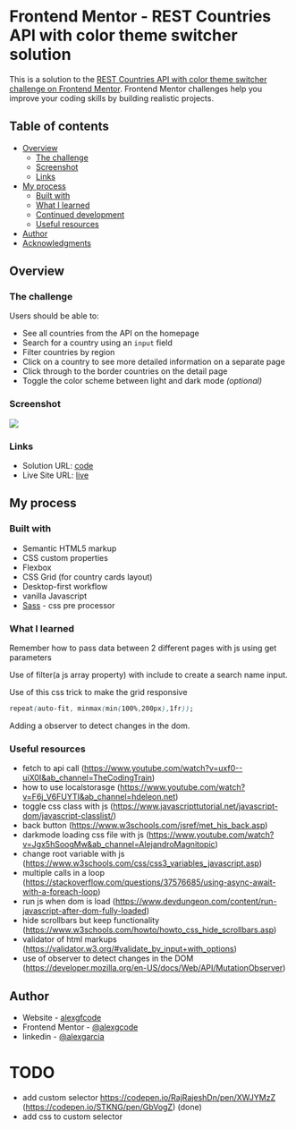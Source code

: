 
# Frontend Mentor - REST Countries API with color theme switcher solution

This is a solution to the [REST Countries API with color theme switcher challenge on Frontend Mentor](https://www.frontendmentor.io/challenges/rest-countries-api-with-color-theme-switcher-5cacc469fec04111f7b848ca). Frontend Mentor challenges help you improve your coding skills by building realistic projects. 

## Table of contents

- [Overview](#overview)
  - [The challenge](#the-challenge)
  - [Screenshot](#screenshot)
  - [Links](#links)
- [My process](#my-process)
  - [Built with](#built-with)
  - [What I learned](#what-i-learned)
  - [Continued development](#continued-development)
  - [Useful resources](#useful-resources)
- [Author](#author)
- [Acknowledgments](#acknowledgments)

## Overview

### The challenge

Users should be able to:

- See all countries from the API on the homepage
- Search for a country using an `input` field
- Filter countries by region
- Click on a country to see more detailed information on a separate page
- Click through to the border countries on the detail page
- Toggle the color scheme between light and dark mode *(optional)*

### Screenshot

![](./screenshot.jpg)


### Links

- Solution URL: [code](https://github.com/alexgcode/rest-api-countries-frontendmentor)
- Live Site URL: [live](https://alexgcode.github.io/rest-api-countries-frontendmentor)

## My process

### Built with

- Semantic HTML5 markup
- CSS custom properties
- Flexbox
- CSS Grid (for country cards layout)
- Desktop-first workflow
- vanilla Javascript
- [Sass](https://sass-lang.com/) - css pre processor

### What I learned

Remember how to pass data between 2 different pages with js using get parameters

Use of filter(a js array property) with include to create a search name input.

Use of this css trick to make the grid responsive
```css
repeat(auto-fit, minmax(min(100%,200px),1fr)); 
```

Adding a observer to detect changes in the dom.


### Useful resources
- fetch to api call (https://www.youtube.com/watch?v=uxf0--uiX0I&ab_channel=TheCodingTrain)
- how to use localstorasge (https://www.youtube.com/watch?v=F6j_V6FUYTI&ab_channel=hdeleon.net)
- toggle css class with js (https://www.javascripttutorial.net/javascript-dom/javascript-classlist/)
- back button (https://www.w3schools.com/jsref/met_his_back.asp)
- darkmode loading css file with js (https://www.youtube.com/watch?v=Jgx5hSoogMw&ab_channel=AlejandroMagnitopic)
- change root variable with js (https://www.w3schools.com/css/css3_variables_javascript.asp)
- multiple calls in a loop (https://stackoverflow.com/questions/37576685/using-async-await-with-a-foreach-loop)
- run js when dom is load (https://www.devdungeon.com/content/run-javascript-after-dom-fully-loaded)
- hide scrollbars but keep functionality (https://www.w3schools.com/howto/howto_css_hide_scrollbars.asp)
- validator of html markups (https://validator.w3.org/#validate_by_input+with_options)
- use of observer to detect changes in the DOM (https://developer.mozilla.org/en-US/docs/Web/API/MutationObserver)


## Author

- Website - [alexgfcode](https://www.your-site.com)
- Frontend Mentor - [@alexgcode](https://www.frontendmentor.io/profile/alexgcode)
- linkedin - [@alexgarcia](https://www.linkedin.com/in/alex-martin-garcia-farfan/)

# TODO
- add custom selector https://codepen.io/RajRajeshDn/pen/XWJYMzZ (https://codepen.io/STKNG/pen/GbVogZ) (done)
- add css to custom selector